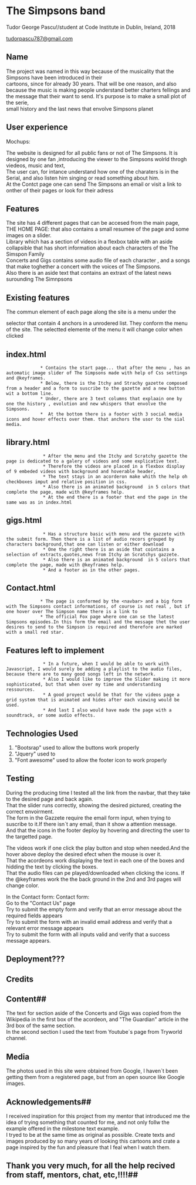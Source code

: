 # The Simpsons band 

 Tudor George Pascu!/student at Code Institute in Dublin, Ireland, 2018


 tudorpascu787@gmail.com 



## Name
The project was named in this way because of the musicality that the Simpsons have been introduced in their  
cartoons, since for already 30 years. That will be one reason, and also because the music is making people understand better charters fellings and the message that their want to send. It's purpose is to make a small plot of the serie,  
small history and the last news that  envolve Simpsons planet


##  User experience   
Mochups:




The website is designed for all public fans or not of The Simpsons. It is designed by one fan ,introducing the viewer to the Simpsons wolrld throgh viedeos, music and text,  
The user can, for intance understand how one of the charaters is in the Serial, and also listen him singing or read something about him.  
At the Contct page one can send The Simpsons an email or visit a link to onther of their pages or look for their adress  




## Features 
The site has 4 different pages that can be accesed from the main page, THE HOME PAGE: that also contains a small resumee of the page and some images on a slider.  
                Library which has  a section of videos in a flexbox table with an aside collapsible that has short information about each characters of the The Simspon Family  
                Concerts and Gigs contains some audio file of each character , and a songs that make toghether a concert with the voices of The Simpsons.  
                 Also there is an aside text that contains an extraxt of the latest news surounding The Simnpsons  



## Existing features 

The commun element of each page along the site is a menu under the <nav> selector that contain 4 anchors  in a unrodered list. They conform the menu of the site. The selectted elemente of the menu it will change color when clicked    
## index.html ##
                 * Contains the start page... that after the menu , has an automatic image slider of The Simpsons made with help of Css settings and @keyframes.  
                 * Below, there is the Itchy and Strachy gazette composed from a header and a form to suscribe to the gazette and a new button wit a bottom line.  
                 * Under, there are 3 text columns that explaain one by one the history , evolution and new whispers that envolve the Simpsons.  
                 *  At the bottom there is a footer with 3 social media icons and hover effects over them. that anchors the usor to the sial media.      
## library.html ##
                  * After the menu and the Itchy and Scratchy gazette the page is dedicated to a galery of videos and some explicative text.   
                  * Therefore the videos are placed in a flexbox display of 9 embeded videos with background and hoverable header,   
                  * The text stays in an acorderon make whith the help oh checkboxes imput and relative position in css.  
                  * Also there is an animated background  in 5 colors that complete the page, made with @keyframes help.  
                  * At the end there is a footer that end the page in the same was as in index.html  
## gigs.html ##
                  * Has a structure basic with menu and the gazzete with the submit form. Then there is a list of audio recors grouped by characters background,that one can listen or either download   
                  * One the right there is an aside that cointains a selection of extracts,quotes,news from Itchy an Scratchys gazzete.  
                  * Also there is an animated background  in 5 colors that complete the page, made with @keyframes help.  
                  * And a footer as in the other pages.  
## Contact.html ##
                 * The page is conformed by the <navbar> and a big form with The Simpsons contact informations, of course is not real , but if one hover over The Simpson name there is a link to   
                 * The official Fox page where one can se the latest Simpsons episodes.In this form the email and the message thet the user desires to send to the Simpson is required and therefore are marked with a small red star.  
 
## Features left to implement 
                  * In a future, when I would be able to work with Javascript, I would surely be adding a playlist to the audio files, because there are to many good songs left in the network.  
                  * Also I would like to improve the Slider making it more sophisticated, but that when over my time and understanding ressources.  
                  * A good proyect would be that for the videos page a grid system that is animated and hides after each viewing would be used.  
                  * And last I also would have made the page with a soundtrack, or some audio effects.  

## Technologies Used 

1. "Bootsrap" used to allow the buttons work properly   
2. "Jquery" used to    
3.  "Font awesome" used to allow the footer icon to work properly  

## Testing 

During the producing time I tested all the link from the navbar, that they take to the desired page and back again.  
That the slider runs correctly, showing the desired pictured, creating  the correct envoirment.  
The form in the Gazzete require the email form input, when trying to suscribe to it.If there isn´t any email, than it show a attention message.  
And that the icons in the footer deploy by hovering and directing the user to the targetted page.  

The videos work if one click the play button and stop when needed.And the hover above deploy the desired efect when the mouse is over it.  
That the acordeons work displaying the text in each one of the boxes and hidding the text by clicking the boxes.  
That the audio files can pe played/downloaded when clicking the icons. 
If the  @keyframes work the the back ground in the 2nd and 3rd pages will change color.  
 
 In the Contact form: Contact form:  
Go to the "Contact Us" page  
Try to submit the empty form and verify that an error message about the required fields appears  
Try to submit the form with an invalid email address and verify that a relevant error message appears  
Try to submit the form with all inputs valid and verify that a success message appears.  

## Deployment???




## Credits  

## Content##
The text for section aside of the Concerts and Gigs was copied from the Wikipedia in the first box of the acordeon, and "The Guardian" article in the 3rd box of the same section.  
In the second section I used the text from Youtube´s page from Tryworld channel.    
## Media ##
The photos used in this site were obtained from Google, I haven´t been getting them from a registered page, but from an open source like Google images.  
## Acknowledgements## 
I received inspiration for this project from my mentor that introduced me the idea of trying something that counted for me, and not only follw the example offered in the milestone text example.  
I tryed to be at the same time as original as possible. Create texts and images produced by so many years of looking this cartoons and crate a page  inspired by the fun and pleasure that I feal when I watch them.  

## Thank you very much, for all the help recived from staff, mentors, chat, etc,!!!!## 

